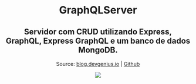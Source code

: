 <h1 align="center"> GraphQLServer </h1>
<h2 align="center"> Servidor com CRUD utilizando Express, GraphQL, Express GraphQL e um banco de dados MongoDB. </h2>
<p align="center"> Source: <a href="https://blog.devgenius.io/creating-crud-graphql-api-with-nodejs-express-mongodb-16c97e20e212">blog.devgenius.io</a> | <a href="https://github.com/crayOmn/graphql-crud-api"> Github </a> </p>

<p align="center">
<img src="https://user-images.githubusercontent.com/62943499/156897158-afb70881-9787-4ace-a5b9-83e65738fa75.png">
<p>